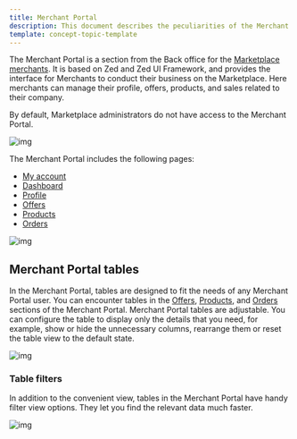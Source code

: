```yaml
---
title: Merchant Portal
description: This document describes the peculiarities of the Merchant Portal application.
template: concept-topic-template
---
```


The Merchant Portal is a section from the Back office for the [Marketplace merchants](/docs/marketplace/user/features/marketplace-merchant-feature-overview/marketplace-merchant-feature-overview.html). It is based on Zed and Zed UI Framework, and provides the interface for Merchants to conduct their business on the Marketplace. Here merchants can manage their profile, offers, products, and sales related to their company.


By default, Marketplace administrators do not have access to the Merchant Portal.

![img](https://spryker.s3.eu-central-1.amazonaws.com/docs/Marketplace/user+guides/Intro+to+the+Spryker+Marketplace/Merchant+Portal/merchant-portal-zed-ui-framework.png)

The Merchant Portal includes the following pages:

- [My account](/docs/marketplace/user/merchant-portal-user-guides/my-account/managing-account-details-and-settings.html)
- [Dashboard](/docs/marketplace/user/merchant-portal-user-guides/dashboard/managing-merchants-performance-data.html)
- [Profile](/docs/marketplace/user/merchant-portal-user-guides/profile/editing-merchants-profile-details.html)
- [Offers](/docs/marketplace/user/merchant-portal-user-guides/offers/managing-product-offers.html)
- [Products](/docs/marketplace/user/merchant-portal-user-guides/products/abstract-products/creating-marketplace-abstract-product.html)
- [Orders](/docs/marketplace/user/merchant-portal-user-guides/orders/managing-merchant-orders.html)

![img](https://spryker.s3.eu-central-1.amazonaws.com/docs/Marketplace/user+guides/Intro+to+the+Spryker+Marketplace/Merchant+Portal/merchant-portal.gif)

## Merchant Portal tables

In the Merchant Portal, tables are designed to fit the needs of any Merchant Portal user.
You can encounter tables in the [Offers](/docs/marketplace/user/merchant-portal-user-guides/offers/managing-product-offers.html), [Products](/docs/marketplace/user/merchant-portal-user-guides/products/abstract-products/creating-marketplace-abstract-product.html), and [Orders](/docs/marketplace/user/merchant-portal-user-guides/orders/managing-merchant-orders.html) sections of the Merchant Portal.
Merchant Portal tables are adjustable. You can configure the table to display only the details that you need, for example, show or hide the unnecessary columns, rearrange them or reset the table view to the default state.

![img](https://spryker.s3.eu-central-1.amazonaws.com/docs/Marketplace/user+guides/Intro+to+the+Spryker+Marketplace/Merchant+Portal/merchant-portal-table-view.gif)

### Table filters
In addition to the convenient view, tables in the Merchant Portal have handy filter view options. They let you find the relevant data much faster.

![img](https://spryker.s3.eu-central-1.amazonaws.com/docs/Marketplace/user+guides/Intro+to+the+Spryker+Marketplace/Merchant+Portal/merchant-portal-table-filter.gif)
